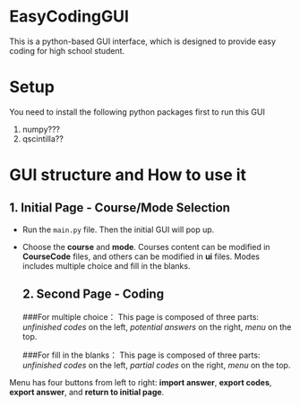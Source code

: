 # EasyCodingGUI
This is a python-based GUI interface, which is designed to provide easy coding for high school student.

# Setup
You need to install the following python packages first to run this GUI
1. numpy???
2. qscintilla??
  

# GUI structure and How to use it
  ## 1. Initial Page - Course/Mode Selection
- Run the `main.py` file. Then the initial GUI will pop up.

- Choose the **course** and **mode**. Courses content can be modified in **CourseCode** files, and others can be modified in **ui** files. Modes includes multiple choice and fill in the blanks.


  ## 2. Second Page - Coding 
    ###For multiple choice：
This page is composed of three parts: *unfinished codes* on the left, *potential answers* on the right, *menu* on the top.

    ###For  fill in the blanks：
This page is composed of three parts: *unfinished codes* on the left, *partial codes* on the right, *menu* on the top.


Menu has four buttons from left to right: **import answer**, **export codes**, **export answer**, and **return to initial page**.
